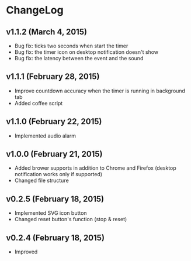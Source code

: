 # ChangeLog

## v1.1.2 (March 4, 2015)

- Bug fix: ticks two seconds when start the timer
- Bug fix: the timer icon on desktop notification doesn't show
- Bug fix: the latency between the event and the sound

## v1.1.1 (February 28, 2015)

- Improve countdown accuracy when the timer is running in background tab
- Added coffee script

## v1.1.0 (February 22, 2015)

- Implemented audio alarm

## v1.0.0 (February 21, 2015)

- Added brower supports in addition to Chrome and Firefox (desktop notification works only if supported)
- Changed file structure

## v0.2.5 (February 18, 2015)

- Implemented SVG icon button
- Changed reset button's function (stop & reset)

## v0.2.4 (February 18, 2015)

- Improved <title> tag to show current cycle and the remaining time
- Changed the popup messages
- Bug fix: the background color didn't changed on clicking 'reset' button on 'break' cycle

## v0.2.3 (February 17, 2015)

- Fixed countdown interval to 1000ms so as to work unless in the inactive tab (see: [javascript - setTimeout/setInterval 1000ms lag in background tabs (Chrome and Firefox) - Stack Overflow](http://stackoverflow.com/questions/19475894/settimeout-setinterval-1000ms-lag-in-background-tabs-chrome-and-firefox))

## v0.2.2 (February 15, 2015)

- Renamed `pomodoro.html` as `index.html`

## v0.2.1 (February 15, 2015)

- Added auto close feature of notification

## v0.2.0 (February 15, 2015)

- Added stylesheets

## v0.1.0 (February 14, 2015)

- Initial release
